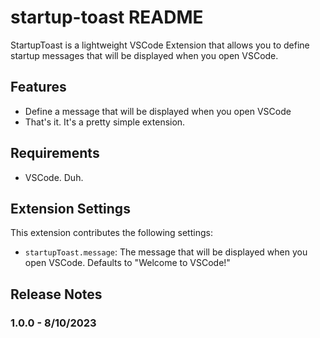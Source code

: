 # startup-toast README

StartupToast is a lightweight VSCode Extension that allows you to define startup messages that will be displayed when you open VSCode.

## Features

- Define a message that will be displayed when you open VSCode
- That's it. It's a pretty simple extension.

## Requirements

- VSCode. Duh.

## Extension Settings

This extension contributes the following settings:

- `startupToast.message`: The message that will be displayed when you open VSCode. Defaults to "Welcome to VSCode!"


## Release Notes

### 1.0.0 - 8/10/2023